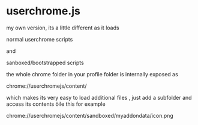 # userchrome.js


my own version, its a little different as it loads 

normal userchrome scripts 

and 

sanboxed/bootstrapped scripts 


the whole chrome folder in your profile folder is internally exposed as 

chrome://userchromejs/content/


which makes its very easy to load additional files , just add a subfolder and access its contents öile this for example 

chrome://userchromejs/content/sandboxed/myaddondata/icon.png
